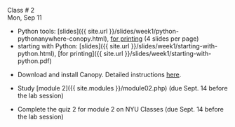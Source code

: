 
<div class="lecture2">



<div class="column_date">
<p markdown="block">

Class # 2 <br> 
Mon, Sep 11 

</p>
</div>



<div class="column_materials" >
<p markdown="block">

* Python tools: [slides]({{ site.url }}/slides/week1/python-pythonanywhere-conopy.html),
  [for printing]({{site.url}}/slides/python-pythonanywhere-conopy.html) (4 slides per page)
* starting with Python: [slides]({{ site.url }}/slides/week1/starting-with-python.html),
  [for printing]({{ site.url }}/slides/week1/starting-with-python.pdf)  



</p>
</div>



<div class="column_assign">
<p markdown="block">

* Download and install Canopy. Detailed instructions [here](https://joannakl.github.io/thisandthat/CanopyInstallation.html).

* Study [module 2]({{ site.modules }}/module02.php) (due Sept. 14 before the lab session)   
    
* Complete the quiz 2 for module 2 on NYU Classes (due Sept. 14 before the lab session)

</p>
</div>

</div>
